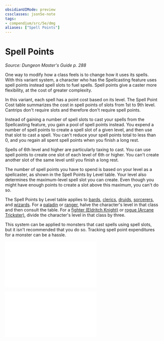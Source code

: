 ```yaml
---
obsidianUIMode: preview
cssclasses: json5e-note
tags:
- compendium/src/5e/dmg
aliases: ["Spell Points"]
---
```

# Spell Points
*Source: Dungeon Master's Guide p. 288* 

One way to modify how a class feels is to change how it uses its spells. With this variant system, a character who has the Spellcasting feature uses spell points instead spell slots to fuel spells. Spell points give a caster more flexibility, at the cost of greater complexity.

In this variant, each spell has a point cost based on its level. The Spell Point Cost table summarizes the cost in spell points of slots from 1st to 9th level. Cantrips don't require slots and therefore don't require spell points.

Instead of gaining a number of spell slots to cast your spells from the Spellcasting feature, you gain a pool of spell points instead. You expend a number of spell points to create a spell slot of a given level, and then use that slot to cast a spell. You can't reduce your spell points total to less than 0, and you regain all spent spell points when you finish a long rest.

Spells of 6th level and higher are particularly taxing to cast. You can use spell points to create one slot of each level of 6th or higher. You can't create another slot of the same level until you finish a long rest.

The number of spell points you have to spend is based on your level as a spellcaster, as shown in the Spell Points by Level table. Your level also determines the maximum-level spell slot you can create. Even though you might have enough points to create a slot above this maximum, you can't do so.

The Spell Points by Level table applies to [bards](z_compendium/classes/bard.md), [clerics](z_compendium/classes/cleric.md), [druids](z_compendium/classes/druid.md), [sorcerers](z_compendium/classes/sorcerer.md), and [wizards](z_compendium/classes/wizard.md). For a [paladin](z_compendium/classes/paladin.md) or [ranger](z_compendium/classes/ranger.md), halve the character's level in that class and then consult the table. For a [fighter (Eldritch Knight)](z_compendium/classes/fighter-eldritch-knight.md) or [rogue (Arcane Trickster)](z_compendium/classes/rogue-arcane-trickster.md), divide the character's level in that class by three.

This system can be applied to monsters that cast spells using spell slots, but it isn't recommended that you do so. Tracking spell point expenditures for a monster can be a hassle.

![Variant: Spell Points; Spell Point Cost](z_compendium/tables/variant-spell-points-spell-point-cost.md)

![Variant: Spell Points; Spell Points by Level](z_compendium/tables/variant-spell-points-spell-points-by-level.md)